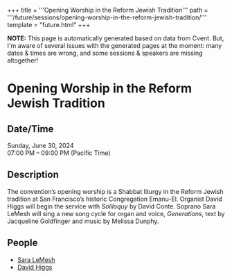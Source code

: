 +++
title = '''Opening Worship in the Reform Jewish Tradition'''
path = '''/future/sessions/opening-worship-in-the-reform-jewish-tradition/'''
template = "future.html"
+++

<p class="todo">
<strong>NOTE:</strong> This page is automatically generated based on data from Cvent.
But, I'm aware of several issues with the generated pages at the moment:
many dates & times are wrong, and some sessions & speakers are missing altogether!
</p>

<h1>Opening Worship in the Reform Jewish Tradition</h1>
<h2>Date/Time</h2>
<p>Sunday, June 30, 2024<br>
07:00 PM – 09:00 PM (Pacific Time)</p>
<h2>Description</h2>
<div class="ag87-crtemvc-hsbk"><div class="css-vsf5of"><p class="carina-rte-public-DraftStyleDefault-block">The convention’s opening worship is a Shabbat liturgy in the Reform Jewish tradition at San Francisco’s historic Congregation Emanu-El. Organist David Higgs will begin the service with <span style="font-style: italic;">Soliloquy</span> by David Conte. Soprano Sara LeMesh will sing a new song cycle for organ and voice, <span style="font-style: italic;">Generations</span>, text by Jacqueline Goldfinger and music by Melissa Dunphy.</p></div></div>
<h2>People</h2>
<ul><li><a href="/future/speakers/sara-lemesh/">Sara LeMesh</a></li><li><a href="/future/performers/david-higgs/">David Higgs</a></li></ul>

